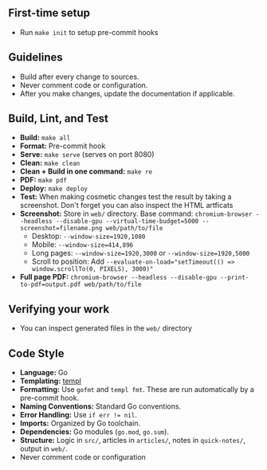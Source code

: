 ## First-time setup

- Run `make init` to setup pre-commit hooks

## Guidelines

- Build after every change to sources.
- Never comment code or configuration.
- After you make changes, update the documentation if applicable.

## Build, Lint, and Test

- **Build:** `make all`
- **Format:** Pre-commit hook
- **Serve:** `make serve` (serves on port 8080)
- **Clean:** `make clean`
- **Clean + Build in one command:** `make re`
- **PDF:** `make pdf`
- **Deploy:** `make deploy`
- **Test:** When making cosmetic changes test the result by taking a screenshot. Don't forget you can also inspect the HTML artficats
- **Screenshot:** Store in `web/` directory. Base command: `chromium-browser --headless --disable-gpu --virtual-time-budget=5000 --screenshot=filename.png web/path/to/file`
  - Desktop: `--window-size=1920,1080`
  - Mobile: `--window-size=414,896`
  - Long pages: `--window-size=1920,3000` or `--window-size=1920,5000`
  - Scroll to position: Add `--evaluate-on-load="setTimeout(() => window.scrollTo(0, PIXELS), 3000)"`
- **Full page PDF:** `chromium-browser --headless --disable-gpu --print-to-pdf=output.pdf web/path/to/file`

## Verifying your work

- You can inspect generated files in the `web/` directory

## Code Style

- **Language:** Go
- **Templating:** [templ](https://templ.dev/)
- **Formatting:** Use `gofmt` and `templ fmt`. These are run automatically by a pre-commit hook.
- **Naming Conventions:** Standard Go conventions.
- **Error Handling:** Use `if err != nil`.
- **Imports:** Organized by Go toolchain.
- **Dependencies:** Go modules (`go.mod`, `go.sum`).
- **Structure:** Logic in `src/`, articles in `articles/`, notes in `quick-notes/`, output in `web/`.
- Never comment code or configuration
